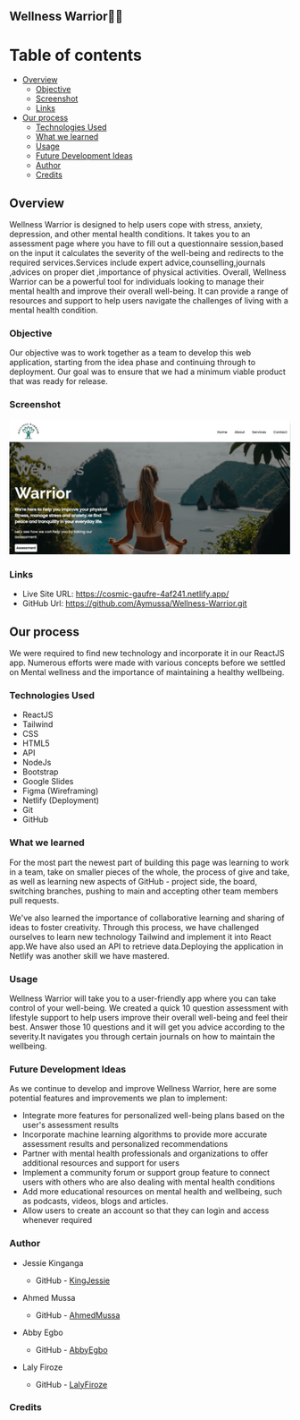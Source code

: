 ## Wellness Warrior🧘‍♀️

# Table of contents
- [Overview](#overview)
  - [Objective](#objective)
  - [Screenshot](#screenshot)
  - [Links](#links)
- [Our process](#our-process)
  - [Technologies Used](#technologies-used)
  - [What we learned](#what-we-learned)
  - [Usage](#usage)
  - [Future Development Ideas](#future-development-ideas)
  - [Author](#author)
  - [Credits](#credits)

## Overview

Wellness Warrior is designed to help users cope with stress, anxiety, depression, and other mental health conditions. It takes you to an assessment page where you have to fill out a questionnaire session,based on the input it calculates the severity of the well-being and redirects to the required services.Services include expert advice,counselling,journals ,advices on proper diet ,importance of physical activities. Overall, Wellness Warrior can be a powerful tool for individuals looking to manage their mental health and improve their overall well-being. It can provide a range of resources and support to help users navigate the challenges of living with a mental health condition.

### Objective

Our objective was to work together as a team to develop this web application, starting from the idea phase and continuing through to deployment. Our goal was to ensure that we had a minimum viable product that was ready for release.

### Screenshot

![Screenshot of the website](./public/images/Wellness-Warrior.jpg)

### Links

- Live Site URL: https://cosmic-gaufre-4af241.netlify.app/
- GitHub Url: https://github.com/Aymussa/Wellness-Warrior.git

## Our process

We were required to find new technology and incorporate it in our ReactJS app. Numerous efforts were made with various concepts before we settled on Mental wellness and the importance of maintaining a healthy wellbeing.


### Technologies Used

+ ReactJS
+ Tailwind
+ CSS
+ HTML5
+ API
+ NodeJs
+ Bootstrap
+ Google Slides
+ Figma (Wireframing)
+ Netlify (Deployment)
+ Git 
+ GitHub

### What we learned

For the most part the newest part of building this page was learning to work in a team, take on smaller pieces of the whole, the process of give and take, as well as learning new aspects of GitHub - project side, the board, switching branches, pushing to main and accepting other team members pull requests.

We've also learned the importance of collaborative learning and sharing of ideas to foster creativity. Through this process, we have challenged ourselves to learn new technology Tailwind and implement it into React app.We have also used an API to retrieve data.Deploying the application in Netlify was another skill we have mastered.

### Usage

Wellness Warrior will take you to a user-friendly app where  you can take control of your well-being. We created a quick 10 question assessment with lifestyle support to help users improve their overall well-being and feel their best. 
Answer those 10 questions and it will get you advice according to the severity.It navigates you through certain journals on how to maintain the wellbeing.


### Future Development Ideas

 As we continue to develop and improve Wellness Warrior, here are some potential features and improvements we plan to implement:

+ Integrate more features for personalized well-being plans based on the user's assessment results
+ Incorporate machine learning algorithms to provide more accurate assessment results and personalized recommendations
+ Partner with mental health professionals and organizations to offer additional resources and support for users
+ Implement a community forum or support group feature to connect users with others who are also dealing with mental health conditions
+ Add more educational resources on mental health and wellbeing, such as podcasts, videos, blogs and articles.
+ Allow users to create an account so that they can login and access whenever required

### Author

+ Jessie Kinganga
  - GitHub - [KingJessie](https://github.com/KingJessie)

+ Ahmed Mussa
  - GitHub - [AhmedMussa](https://github.com/Aymussa)

+ Abby Egbo
  - GitHub - [AbbyEgbo](https://github.com/AbbyIT)

+ Laly Firoze
  - GitHub - [LalyFiroze](https://github.com/LalyF)

### Credits

